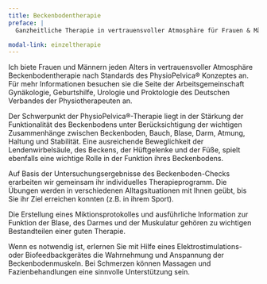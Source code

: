 ```yaml
---
title: Beckenbodentherapie
preface: |
  Ganzheitliche Therapie in vertrauensvoller Atmosphäre für Frauen & Männer.

modal-link: einzeltherapie
---
```


Ich biete Frauen und Männern jeden Alters in vertrauensvoller Atmosphäre Beckenbodentherapie nach Standards des PhysioPelvica® Konzeptes an.
Für mehr Informationen besuchen sie die Seite der Arbeitsgemeinschaft Gynäkologie, Geburtshilfe, Urologie und Proktologie des Deutschen Verbandes der Physiotherapeuten an.

<!-- TODO LINK -->

Der Schwerpunkt der PhysioPelvica®-Therapie liegt in der Stärkung der Funktionalität des Beckenbodens unter Berücksichtigung der wichtigen Zusammenhänge zwischen Beckenboden, Bauch, Blase, Darm, Atmung, Haltung und Stabilität.
Eine ausreichende Beweglichkeit der Lendenwirbelsäule, des Beckens, der Hüftgelenke und der Füße, spielt ebenfalls eine wichtige Rolle in der Funktion ihres Beckenbodens.

Auf Basis der Untersuchungsergebnisse des Beckenboden-Checks erarbeiten wir gemeinsam ihr individuelles Therapieprogramm.
Die Übungen werden in verschiedenen Alltagsituationen mit Ihnen geübt, bis Sie ihr Ziel erreichen konnten (z.B. in ihrem Sport).

Die Erstellung eines Miktionsprotokolles und ausführliche Information zur Funktion der Blase, des Darmes und der Muskulatur gehören zu wichtigen Bestandteilen einer guten Therapie.

Wenn es notwendig ist, erlernen Sie mit Hilfe eines Elektrostimulations- oder Biofeedbackgerätes die Wahrnehmung und Anspannung der Beckenbodenmuskeln.
Bei Schmerzen können Massagen und Fazienbehandlungen eine sinnvolle Unterstützung sein. 
